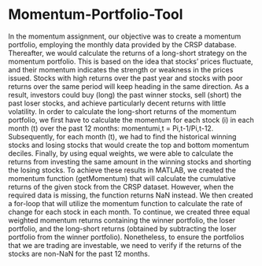 # Momentum-Portfolio-Tool
In the momentum assignment, our objective was to create a momentum portfolio, employing the monthly data provided by the CRSP database. Thereafter, we would calculate the returns of a long-short strategy on the momentum portfolio. This is based on the idea that stocks’ prices fluctuate, and their momentum indicates the strength or weakness in the prices issued. Stocks with high returns over the past year and stocks with poor returns over the same period will keep heading in the same direction. As a result, investors could buy (long) the past winner stocks, sell (short) the past loser stocks, and achieve particularly decent returns with little volatility.
In order to calculate the long-short returns of the momentum portfolio, we first have to calculate the momentum for each stock (i) in each month (t) over the past 12 months: momentumi,t = Pi,t-1/Pi,t-12. Subsequently, for each month (t), we had to find the historical winning stocks and losing stocks that would create the top and bottom momentum deciles. Finally, by using equal weights, we were able to calculate the returns from investing the same amount in the winning stocks and shorting the losing stocks.
To achieve these results in MATLAB, we created the momentum function (getMomentum) that will calculate the cumulative returns of the given stock from the CRSP dataset. However, when the required data is missing, the function returns NaN instead. We then created a for-loop that will utilize the momentum function to calculate the rate of change for each stock in each month. To continue, we created three equal weighted momentum returns containing the winner portfolio, the loser portfolio, and the long-short returns (obtained by subtracting the loser portfolio from the winner portfolio). Nonetheless, to ensure the portfolios that we are trading are investable, we need to verify if the returns of the stocks are non-NaN for the past 12 months.
